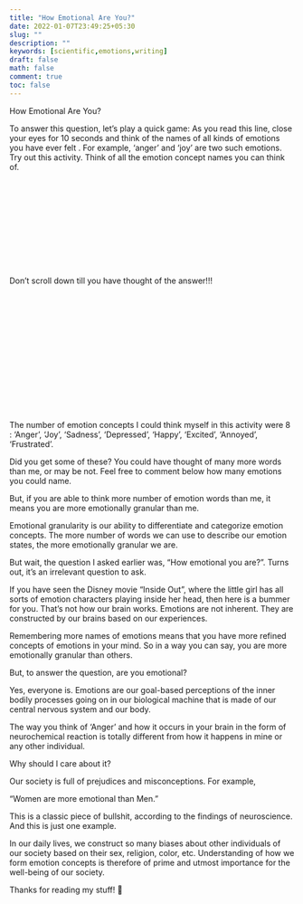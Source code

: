 ```yaml
---
title: "How Emotional Are You?"
date: 2022-01-07T23:49:25+05:30
slug: ""
description: ""
keywords: [scientific,emotions,writing]
draft: false
math: false
comment: true
toc: false
---
```


How Emotional Are You?

To answer this question, let’s play a quick game: As you read this line, close your eyes for 10 seconds and think of the names of all kinds of emotions you have ever felt . For example, ‘anger’ and ‘joy’ are two such emotions. Try out this activity. Think of all the emotion concept names you can think of.

\
\
\
\
\
\
\
\
\
\
Don’t scroll down till you have thought of the answer!!!
\
\
\
\
\
\
\
\
\
\
\
\
\
\
\
The number of emotion concepts I could think myself in this activity were 8 : ‘Anger’, ‘Joy’, ‘Sadness’, ‘Depressed’, ‘Happy’, ‘Excited’, ‘Annoyed’, ‘Frustrated’.

Did you get some of these? You could have thought of many more words than me, or may be not. Feel free to comment below how many emotions you could name.

But, if you are able to think more number of emotion words than me, it means you are more emotionally granular than me.

Emotional granularity is our ability to differentiate and categorize emotion concepts. The more number of words we can use to describe our emotion states, the more emotionally granular we are.

But wait, the question I asked earlier was, “How emotional you are?”. Turns out, it’s an irrelevant question to ask.

If you have seen the Disney movie “Inside Out”, where the little girl has all sorts of emotion characters playing inside her head, then here is a bummer for you. That’s not how our brain works. Emotions are not inherent. They are constructed by our brains based on our experiences.

Remembering more names of emotions means that you have more refined concepts of emotions in your mind. So in a way you can say, you are more emotionally granular than others.

But, to answer the question, are you emotional?

Yes, everyone is. Emotions are our goal-based perceptions of the inner bodily processes going on in our biological machine that is made of our central nervous system and our body.

The way you think of ‘Anger’ and how it occurs in your brain in the form of neurochemical reaction is totally different from how it happens in mine or any other individual.

Why should I care about it?

Our society is full of prejudices and misconceptions. For example,

“Women are more emotional than Men.”

This is a classic piece of bullshit, according to the findings of neuroscience. And this is just one example.

In our daily lives, we construct so many biases about other individuals of our society based on their sex, religion, color, etc. Understanding of how we form emotion concepts is therefore of prime and utmost importance for the well-being of our society.

Thanks for reading my stuff! 🙂